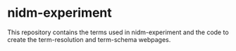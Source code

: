 # nidm-experiment
This repository contains the terms used in nidm-experiment and the code to create the term-resolution and term-schema webpages.
